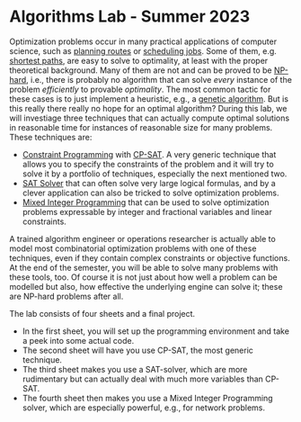 # Algorithms Lab - Summer 2023

Optimization problems occur in many practical applications of computer science, such as [planning routes](https://en.wikipedia.org/wiki/Travelling_salesman_problem) or [scheduling jobs](https://en.wikipedia.org/wiki/Job-shop_scheduling).
Some of them, e.g. [shortest paths](https://en.wikipedia.org/wiki/Shortest_path_problem), are easy to solve to optimality, at least with the proper theoretical background.
Many of them are not and can be proved to be [NP-hard](https://en.wikipedia.org/wiki/NP-hardness), i.e., there is probably no algorithm that can solve _every_ instance of the problem _efficiently_ to provable _optimality_.
The most common tactic for these cases is to just implement a heuristic, e.g., a [genetic algorithm](https://en.wikipedia.org/wiki/Genetic_algorithm).
But is this really there really no hope for an optimal algorithm?
During this lab, we will investiage three techniques that can actually compute optimal solutions in reasonable time for instances of reasonable size for many problems.
These techniques are:
* [Constraint Programming](https://en.wikipedia.org/wiki/Constraint_programming) with [CP-SAT](https://developers.google.com/optimization/cp/cp_solver). A very generic technique that allows you to specify the constraints of the problem and it will try to solve it by a portfolio of techniques, especially the next mentioned two.
* [SAT Solver](https://en.wikipedia.org/wiki/SAT_solver) that can often solve very large logical formulas, and by a clever application can also be tricked to solve optimization problems.
* [Mixed Integer Programming](https://en.wikipedia.org/wiki/Integer_programming) that can be used to solve optimization problems expressable by integer and fractional variables and linear constraints.

A trained algorithm engineer or operations researcher is actually able to model most combinatorial optimization problems with one of these techniques, even if they contain complex constraints or objective functions.
At the end of the semester, you will be able to solve many problems with these tools, too.
Of course it is not just about how well a problem can be modelled but also, how effective the underlying engine can solve it; these are NP-hard problems after all.

The lab consists of four sheets and a final project.
* In the first sheet, you will set up the programming environment and take a peek into some actual code.
* The second sheet will have you use CP-SAT, the most generic technique.
* The third sheet makes you use a SAT-solver, which are more rudimentary but can actually deal with much more variables than CP-SAT.
* The fourth sheet then makes you use a Mixed Integer Programming solver, which are especially powerful, e.g., for network problems.

